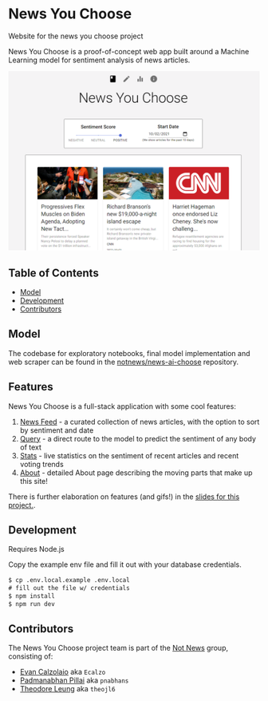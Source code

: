 # News You Choose

Website for the news you choose project

News You Choose is a proof-of-concept web app built around a Machine Learning model for sentiment analysis of news articles.

![homepage](/readme_images/news_you_choose_screenshot.png)

## Table of Contents

- [Model](#model)
- [Development](#development)
- [Contributors](#contributors)

## Model

The codebase for exploratory notebooks, final model implementation and web scraper can be found in the [notnews/news-ai-choose](https://github.com/notnews/news-ai-choose) repository.

## Features

News You Choose is a full-stack application with some cool features:

1. [News Feed](https://news-you-choose-site.vercel.app/) - a curated collection of news articles, with the option to sort by sentiment and date
2. [Query](https://news-you-choose-site.vercel.app/query) - a direct route to the model to predict the sentiment of any body of text
3. [Stats](https://news-you-choose-site.vercel.app/stats) - live statistics on the sentiment of recent articles and recent voting trends
4. [About](https://news-you-choose-site.vercel.app/about) - detailed About page describing the moving parts that make up this site!

There is further elaboration on features (and gifs!) in the [slides for this project.](https://docs.google.com/presentation/d/1kJAXIrAp3trrJl32FkHzUV_cTcFotkUAixQRSQrRrss/edit?usp=sharing).

## Development

Requires Node.js

Copy the example env file and fill it out with your database credentials.

```shell
$ cp .env.local.example .env.local
# fill out the file w/ credentials
$ npm install
$ npm run dev
```

## Contributors

The News You Choose project team is part of the [Not News](https://github.com/notnews) group, consisting of:

- [Evan Calzolaio](https://github.com/Ecalzo) aka `Ecalzo`
- [Padmanabhan Pillai](https://github.com/pnabhans) aka `pnabhans`
- [Theodore Leung](https://github.com/theojl6) aka `theojl6`
